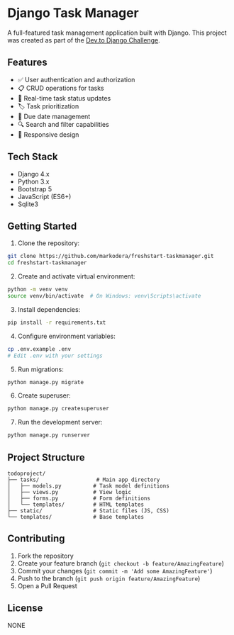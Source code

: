 # Django Task Manager

A full-featured task management application built with Django. This project was created as part of the [Dev.to Django Challenge](https://dev.to/).

## Features

- ✅ User authentication and authorization
- 📋 CRUD operations for tasks
- 🔄 Real-time task status updates
- 🏷️ Task prioritization
- 📅 Due date management
- 🔍 Search and filter capabilities
- 📱 Responsive design

## Tech Stack

- Django 4.x
- Python 3.x
- Bootstrap 5
- JavaScript (ES6+)
- Sqlite3
## Getting Started

1. Clone the repository:
```bash
git clone https://github.com/markodera/freshstart-taskmanager.git
cd freshstart-taskmanager
```

2. Create and activate virtual environment:
```bash
python -m venv venv
source venv/bin/activate  # On Windows: venv\Scripts\activate
```

3. Install dependencies:
```bash
pip install -r requirements.txt
```

4. Configure environment variables:
```bash
cp .env.example .env
# Edit .env with your settings
```

5. Run migrations:
```bash
python manage.py migrate
```

6. Create superuser:
```bash
python manage.py createsuperuser
```

7. Run the development server:
```bash
python manage.py runserver
```

## Project Structure

```
todoproject/
├── tasks/                  # Main app directory
│   ├── models.py          # Task model definitions
│   ├── views.py           # View logic
│   ├── forms.py           # Form definitions
│   └── templates/         # HTML templates
├── static/                # Static files (JS, CSS)
└── templates/             # Base templates
```

## Contributing

1. Fork the repository
2. Create your feature branch (`git checkout -b feature/AmazingFeature`)
3. Commit your changes (`git commit -m 'Add some AmazingFeature'`)
4. Push to the branch (`git push origin feature/AmazingFeature`)
5. Open a Pull Request

## License


NONE
